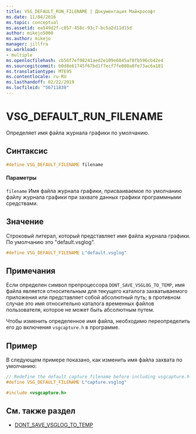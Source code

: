 ```yaml
---
title: VSG_DEFAULT_RUN_FILENAME | Документация Майкрософт
ms.date: 11/04/2016
ms.topic: conceptual
ms.assetid: ea549d2f-c857-458c-93c7-bc5a2d11d15d
author: mikejo5000
ms.author: mikejo
manager: jillfra
ms.workload:
- multiple
ms.openlocfilehash: cb56f7ef08241aed2e109e6845af8fb596cb42e4
ms.sourcegitcommit: b0d8e61745f67bd1f7ecf7fe080a0fe73ac6a181
ms.translationtype: MTE95
ms.contentlocale: ru-RU
ms.lasthandoff: 02/22/2019
ms.locfileid: "56711830"
---
```

# <a name="vsgdefaultrunfilename"></a>VSG_DEFAULT_RUN_FILENAME
Определяет имя файла журнала графики по умолчанию.

## <a name="syntax"></a>Синтаксис

```C++
#define VSG_DEFAULT_FILENAME filename
```

#### <a name="parameters"></a>Параметры
 `filename` Имя файла журнала графики, присваиваемое по умолчанию файлу журнала графики при захвате данных графики программными средствами.

## <a name="value"></a>Значение
 Строковый литерал, который представляет имя файла журнала графики. По умолчанию это "default.vsglog".

```C++
#define VSG_DEFAULT_FILENAME L"default.vsglog"
```

## <a name="remarks"></a>Примечания
 Если определен символ препроцессора `DONT_SAVE_VSGLOG_TO_TEMP`, имя файла является относительным для текущего каталога захватываемого приложения или представляет собой абсолютный путь; в противном случае это имя относительно каталога временных файлов пользователя, которое не может быть абсолютным путем.

 Чтобы изменить определенное имя файла, необходимо переопределить его до включения `vsgcapture.h` в программе.

## <a name="example"></a>Пример
 В следующем примере показано, как изменить имя файла захвата по умолчанию:

```C++
// Redefine the default capture filename before including vsgcapture.h
#define VSG_DEFAULT_FILENAME L"capture.vsglog"

#include <vsgcapture.h>
```

## <a name="see-also"></a>См. также раздел
- [DONT_SAVE_VSGLOG_TO_TEMP](dont-save-vsglog-to-temp.md)